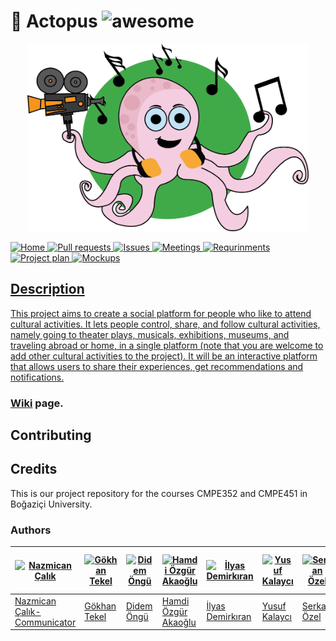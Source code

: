 # :octopus: Actopus ![awesome](https://camo.githubusercontent.com/13c4e50d88df7178ae1882a203ed57b641674f94/68747470733a2f2f63646e2e7261776769742e636f6d2f73696e647265736f726875732f617765736f6d652f643733303566333864323966656437386661383536353265336136336531353464643865383832392f6d656469612f62616467652e737667)


<p align="center">
<a href = "https://github.com/bounswe/bounswe2018group9/blob/master/wiki/images/logo.png"><img 
<img src="wiki/images/logo.png" width="450px" height="300px" ></a>
</p>

 </a>
    <a href="https://github.com/bounswe/bounswe2018group9/wiki">
        <img src="https://img.shields.io/badge/HOME-Wiki-ff69b4.svg"
             alt="Home">
  </a>
    <a href="https://github.com/bounswe/bounswe2018group9/pulls">
        <img src="https://img.shields.io/badge/BUILD-Pull%20Request-ff69b4.svg"
             alt="Pull requests">
    </a>
    <a href="https://github.com/bounswe/bounswe2018group9/issues">
        <img src="https://img.shields.io/badge/OPEN-Issues-ff69b4.svg"
             alt="Issues">
  </a>
    <a href="https://github.com/bounswe/bounswe2018group9/wiki/Meeting-%235-(05.03.2018)">
        <img src="https://img.shields.io/badge/ACTOPUS-Meetings-ff69b4.svg"
             alt="Meetings">
   </a>
    <a href="https://github.com/bounswe/bounswe2018group9/wiki/Requirements-Analysis">
        <img src="https://img.shields.io/badge/PROJECT-Requirements-ff69b4.svg"
             alt="Requrinments">
   </a>
    <a href="https://github.com/bounswe/bounswe2018group9/wiki/Project-Plan">
        <img src="https://img.shields.io/badge/PROJECT-Project%20Plan-ff69b4.svg"
             alt="Project plan">
   </a>
    <a href="https://github.com/bounswe/bounswe2018group9/wiki/Mockups(Both)">
        <img src="https://img.shields.io/badge/PROJECT-Mockups-ff69b4.svg"
             alt="Mockups">
 
  
  
  
  

## Description 

This project aims to create a social platform for people who like to attend
cultural activities. It lets people control, share, and follow cultural
activities, namely going to theater plays, musicals, exhibitions, museums,
and traveling abroad or home, in a single platform (note that you are welcome
to add other cultural activities to the project). It will be an interactive
platform that allows users to share their experiences, get recommendations
and notifications.

### [Wiki](https://github.com/bounswe/bounswe2018group9/wiki) page.

  
## Contributing

## Credits

This is our project repository for the courses CMPE352 and CMPE451 in Boğaziçi University. 


### Authors

[![Nazmican Çalık](https://avatars3.githubusercontent.com/u/25107149?s=400&v=4)](https://github.com/bounswe/bounswe2018group9/wiki/Nazmican-%C3%87al%C4%B1k) | [![Gökhan Tekel](https://avatars2.githubusercontent.com/u/32368789?s=400&v=4)](https://github.com/bounswe/bounswe2018group9/wiki/G%C3%B6khan-Tekel) | [![Didem Öngü](https://avatars0.githubusercontent.com/u/36166597?s=400&v=4)](https://github.com/bounswe/bounswe2018group9/wiki/Didem-%C3%96ng%C3%BC) | [![Hamdi Özgür Akaoğlu](https://avatars1.githubusercontent.com/u/25777154?s=400&v=4)](https://github.com/bounswe/bounswe2018group9/wiki/Hamdi-%C3%96zg%C3%BCr-Akao%C4%9Flu) | [![İlyas Demirkıran](https://avatars3.githubusercontent.com/u/22779022?s=400&v=4)](https://github.com/bounswe/bounswe2018group9/wiki/%C4%B0lyas-Demirk%C4%B1ran) | [![Yusuf Kalaycı](https://avatars0.githubusercontent.com/u/23294453?s=460&v=4)](https://github.com/bounswe/bounswe2018group9/wiki/Yusuf-Kalayc%C4%B1) | [![Serkan Özel](https://avatars0.githubusercontent.com/u/32355782?s=400&v=4)](https://github.com/bounswe/bounswe2018group9/wiki/Serkan-%C3%96zel)  | [![Kemal Tulum](https://avatars0.githubusercontent.com/u/14013649?s=400&v=4)](https://github.com/bounswe/bounswe2018group9/wiki/Kemal-Tulum) | [![Galip Ümit Yolcu](https://avatars0.githubusercontent.com/u/36168341?s=400&v=4)](https://github.com/bounswe/bounswe2018group9/wiki/Galip-%C3%9Cmit-Yolcu)| [![Oğuz Kaan Yüksel](https://avatars0.githubusercontent.com/u/21365309?s=400&v=4)](https://github.com/bounswe/bounswe2018group9/wiki/O%C4%9Fuz-Kaan-Y%C3%BCksel)
---|---|---|---|---|---|---|---|---|---
[Nazmican Çalık- Communicator](https://github.com/bounswe/bounswe2018group9/wiki/Nazmican-%C3%87al%C4%B1k) | [Gökhan Tekel](https://github.com/bounswe/bounswe2018group9/wiki/G%C3%B6khan-Tekel) | [Didem Öngü](https://github.com/bounswe/bounswe2018group9/wiki/Didem-%C3%96ng%C3%BC) | [Hamdi Özgür Akaoğlu](https://github.com/bounswe/bounswe2018group9/wiki/Hamdi-%C3%96zg%C3%BCr-Akao%C4%9Flu) | [İlyas Demirkıran](https://github.com/bounswe/bounswe2018group9/wiki/%C4%B0lyas-Demirk%C4%B1ran) | [Yusuf Kalaycı](https://github.com/bounswe/bounswe2018group9/wiki/Yusuf-Kalayc%C4%B1) | [Serkan Özel](https://github.com/bounswe/bounswe2018group9/wiki/Serkan-%C3%96zel) | [Kemal Tulum](https://github.com/bounswe/bounswe2018group9/wiki/Kemal-Tulum) | [Galip Ümit Yolcu](https://github.com/bounswe/bounswe2018group9/wiki/Galip-%C3%9Cmit-Yolcu) | [Oğuz Kaan Yüksel](https://github.com/bounswe/bounswe2018group9/wiki/O%C4%9Fuz-Kaan-Y%C3%BCksel)








